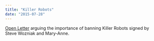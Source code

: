 ```yaml
---
title: "Killer Robots"
date: "2015-07-28"
---
```

[Open Letter](http://futureoflife.org/AI/open_letter_autonomous_weapons) arguing the importance of banning Killer Robots signed by Steve Wozniak and Mary-Anne. 